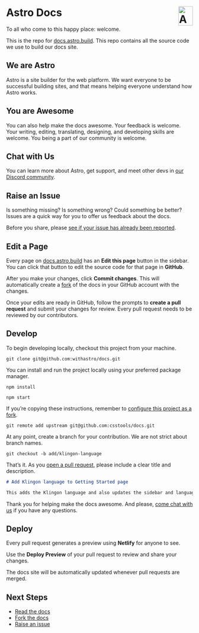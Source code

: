# Astro Docs <img align="right" valign="center" height="52" width="39" src="https://raw.githubusercontent.com/withastro/astro/main/assets/brand/logo.svg" alt="Astro logo" />

To all who come to this happy place: welcome.

This is the repo for [docs.astro.build](https://docs.astro.build/).
This repo contains all the source code we use to build our docs site.

## We are Astro

Astro is a site builder for the web platform.
We want everyone to be successful building sites, and that means helping everyone understand how Astro works.

## You are Awesome

You can also help make the docs awesome.
Your feedback is welcome.
Your writing, editing, translating, designing, and developing skills are welcome.
You being a part of our community is welcome.

## Chat with Us

You can learn more about Astro, get support, and meet other devs in [our Discord community](https://astro.build/chat).

## Raise an Issue

Is something missing?
Is something wrong?
Could something be better?
Issues are a quick way for you to offer us feedback about the docs.

Before you share, please [see if your issue has already been reported](https://github.com/withastro/docs/issues).

## Edit a Page

Every page on [docs.astro.build](https://docs.astro.build/) has an **Edit this page** button in the sidebar.
You can click that button to edit the source code for that page in **GitHub**.

After you make your changes, click **Commit changes**.
This will automatically create a [fork](https://docs.github.com/en/pull-requests/collaborating-with-pull-requests/working-with-forks/about-forks) of the docs in your GitHub account with the changes.

Once your edits are ready in GitHub, follow the prompts to **create a pull request** and submit your changes for review.
Every pull request needs to be reviewed by our contributors.

## Develop

To begin developing locally, checkout this project from your machine.

```shell
git clone git@github.com:withastro/docs.git
```

You can install and run the project locally using your preferred package manager.

```shell
npm install

npm start
```

If you’re copying these instructions, remember to [configure this project as a fork](https://docs.github.com/en/pull-requests/collaborating-with-pull-requests/working-with-forks/configuring-a-remote-for-a-fork).

```shell
git remote add upstream git@github.com:csstools/docs.git
```

At any point, create a branch for your contribution.
We are not strict about branch names.

```shell
git checkout -b add/klingon-language
```

That’s it.
As you [open a pull request](https://github.com/withastro/astro/compare), please include a clear title and description.

```markdown
# Add Klingon language to Getting Started page

This adds the Klingon language and also updates the sidebar and language selection components.
```

Thank you for helping make the docs awesome.
And please, [come chat with us](https://astro.build/chat) if you have any questions.

## Deploy

Every pull request generates a preview using **Netlify** for anyone to see.

Use the **Deploy Preview** of your pull request to review and share your changes.

The docs site will be automatically updated whenever pull requests are merged.

## Next Steps

- [Read the docs](https://docs.astro.build/)
- [Fork the docs](https://github.com/withastro/docs/fork)
- [Raise an issue](https://github.com/withastro/docs/issues/new)

